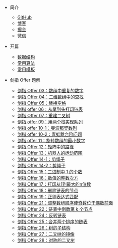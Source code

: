 * 简介

    * [GitHub](https://github.com/hi-dhl)
    * [博客](https://hi-dhl.com/)
    * [掘金](https://juejin.im/user/2594503168898744)
    * 微信

* 开篇

    * [数据结构](/base/01-data_structure.md)
    * [常用算法](/base/02-algorithm.md)
    * [常用模板](/base/03-template.md)

* 剑指 Offer 题解
    
    * [剑指 Offer 03：数组中重复的数字](/algorithm/03-number.md)
    * [剑指 Offer 04：二维数组中的查找](/algorithm/04-arrays.md)
    * [剑指 Offer 05：替换空格](/algorithm/05-space.md)
    * [剑指 offer 06：从尾到头打印链表](/algorithm/06-list.md)
    * [剑指 Offer 07：重建二叉树](/algorithm/07-zhong-jian-er-cha-shu-lcof.md)
    * [剑指 offer 09：用两个栈实现队列](/algorithm/09-yong-liang-ge-zhan-shi-xian-dui-lie.md)
    * [剑指 offer 10-1：斐波那契数列](/algorithm/10-1-fei-bo-na-qi-shu-lie-lcof.md)
    * [剑指 offer 10-2：青蛙跳台阶问题](/algorithm/10-2-qing-wa-tiao-tai-jie-wen-ti-lcof.md)
    * [剑指 offer 11：旋转数组的最小数字](/algorithm/11-xuan-zhuan-shu-zu-de-zui-xiao-shu-zi-lcof.md)
    * [剑指 Offer 12：矩阵中的路径](/algorithm/12-ju-zhen-zhong-de-lu-jing.md)
    * [剑指 Offer 13：机器人的运动范围](/algorithm/13-ji-qi-ren-de-yun-dong-fan-wei.md)
    * [剑指 Offer 14-1：剪绳子](/algorithm/14-1-jian-sheng-zi.md)
    * [剑指 Offer 14-2：剪绳子](/algorithm/14-2-jian-sheng-zi-ii-lcof.md)
    * [剑指 Offer 15：二进制中 1 的个数](/algorithm/15-er-jin-zhi-zhong-1de-ge-shu-lcof.md)
    * [剑指 Offer 16：数值的整数次方](/algorithm/16-shu-zhi-de-zheng-shu-ci-fang.md)
    * [剑指 Offer 17：打印从1到最大的n位数](/algorithm/17-da-yin-cong-1dao-zui-da-de-nwei-sh.md)
    * [剑指 Offer 18：删除链表的节点](/algorithm/18-shan-chu-lian-biao-de-jie-dian.md)
    * [剑指 Offer 19：正则表达式匹配](/algorithm/19-zheng-ze-biao-da-shi-pi-pei.md)
    * [剑指 Offer 21：调整数组顺序使奇数位于偶数前面](/algorithm/21-diao-zheng-shu-zu-shun-xu-shi-qi-shu-wei-yu-ou-shu-qian-mian-lcof.md)
    * [剑指 Offer 22：链表中倒数第 k 个节点](/algorithm/22-lian-biao-zhong-dao-shu-di-kge-jie-dian.md)
    * [剑指 Offer 24：反转链表](/algorithm/24-fan-zhuan-lian-biao.md)
    * [剑指 Offer 25：合并两个排序的链表](/algorithm/25-he-bing-liang-ge-pai-xu-de-lian-biao.md)
    * [剑指 Offer 26：树的子结构](/algorithm/26-shu-de-zi-jie-gou.md)
    * [剑指 Offer 27：二叉树的镜像](/algorithm/27-er-cha-shu-de-jing-xiang.md)
    * [剑指 Offer 28：对称的二叉树](/algorithm/28-dui-cheng-de-er-cha-shu.md)


